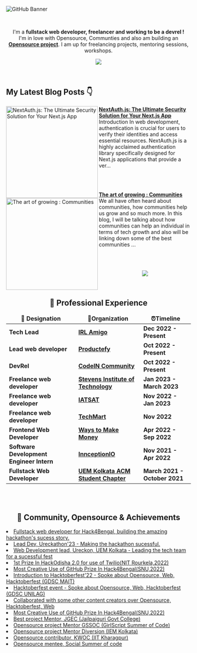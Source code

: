 ![GitHub Banner](https://user-images.githubusercontent.com/72851613/207913942-354b2399-f12d-403a-abfd-dd367feebeb5.png)

<br/>

<div align="center">

I'm a **fullstack web developer, freelancer and working to be a devrel !** <br> I'm in love with Opensource, Communties and also am building an **[Opensource project](https://github.com/IAmTamal/Milan)**. I am up for freelancing projects, mentoring sessions, workshops.

<p align="center"><a href="https://tamaldas.me"><img src="https://github.com/IAmTamal/IAmTamal/blob/442bc80ee87d7f2fb6b0440f4fbf679071e11d7e/pics/tamaldev2.png"></a></p>

<br>  
  
</div>

## My Latest Blog Posts 👇

<!-- HASHNODE_BLOG:START -->
<p align="left">
<a href="https://tamal-writes.hashnode.dev//nextauth" title="NextAuth.js: The Ultimate Security Solution for Your Next.js App"><img src="https://cdn.hashnode.com/res/hashnode/image/upload/v1678265118999/19e15d45-a123-40f5-9025-d3a68f1a0ef2.png" alt="NextAuth.js: The Ultimate Security Solution for Your Next.js App" width="250px" align="left" /></a>
<a href="https://tamal-writes.hashnode.dev//nextauth" title="NextAuth.js: The Ultimate Security Solution for Your Next.js App"><strong>NextAuth.js: The Ultimate Security Solution for Your Next.js App</strong></a>
<br/> Introduction
In web development, authentication is crucial for users to verify their identities and access essential resources. NextAuth.js is a highly acclaimed authentication library specifically designed for Next.js applications that provide a ver... </p> <br/> <br/>
<p align="left">
<a href="https://tamal-writes.hashnode.dev//grow-with-communities" title="The art of growing : Communities"><img src="https://cdn.hashnode.com/res/hashnode/image/upload/v1675317527741/6bb059a4-1913-464d-b8b8-1379ad3771f0.png" alt="The art of growing : Communities" width="250px" align="left" /></a>
<a href="https://tamal-writes.hashnode.dev//grow-with-communities" title="The art of growing : Communities"><strong>The art of growing : Communities</strong></a>
<br/> We all have often heard about communities, how communities help us grow and so much more. In this blog, I will be talking about how communities can help an individual in terms of tech growth and also will be linking down some of the best communities ... </p> <br/> <br/>
<!-- HASHNODE_BLOG:END -->

<p align="center"><a href="https://tamal-writes.hashnode.dev/"><img src="https://raw.githubusercontent.com/IAmTamal/IAmTamal/main/pics/blogbanner.png"></a></p>



<br/>


 <h2 align="center" id = "work-experience">🚀 Professional Experience </h2> 

<table>
  <thead align="center">
    <tr border: none;>
      <td><b> 💼 Designation </b></td> 
      <td><b> 🏢Organization </b></td> 
      <td><b> ⏰Timeline  </b></td> 
      </tr>
  </thead>
  <tbody> 
    <tr>
      <td> <b> Tech Lead</b> </td>
      <td><a href="https://www.irlamigo.com/"/><b>IRL Amigo</b></a></td>
      <td> <b>Dec 2022 - Present </b> </td>
   </tr>
    <tr>
      <td> <b> Lead web developer</b> </td>
      <td><a href="https://productefy.com/"/><b>Productefy</b></a></td>
      <td> <b>Oct 2022 - Present </b> </td>
   </tr>
    <tr>
      <td> <b>DevRel</b> </td>
      <td><a href="https://twitter.com/CodeinCommunity"/><b>CodeIN Community</b></a></td>
      <td> <b>Oct 2022 - Present </b> </td>
   </tr>
      <tr>
      <td> <b> Freelance web developer </b> </td>
      <td><a href="https://www.stevens.edu/"/><b>Stevens Institute of Technology</b></a></td>
      <td> <b>Jan 2023 - March 2023</b> </td>
   </tr>
   <tr>
      <td> <b>Freelance web developer</b> </td>
      <td><a href="https://iatsat.in/"/><b>IATSAT</b></a></td>
      <td> <b>Nov 2022 - Jan 2023</b> </td>
   </tr>    
   <tr>
      <td> <b>Freelance web developer</b> </td>
      <td><a href="https://techmartme.com/"/><b>TechMart</b></a></td>
      <td> <b>Nov 2022</b> </td>
   </tr>    
   <tr>
      <td> <b>Frontend Web Developer</b> </td>
      <td><a href="https://www.linkedin.com/company/waystomakemoney/"/><b>Ways to Make Money</b></a></td>
      <td> <b>Apr 2022 - Sep 2022</b> </td>
   </tr>    
   <tr>
      <td> <b>Software Development Engineer Intern</b> </td>
      <td><a href="https://www.linkedin.com/company/innception/"/><b>InnceptionIO</b></a></td>
      <td> <b>Nov 2021 - Apr 2022</b> </td>
   </tr>    
   <tr>
      <td> <b>Fullstack Web Developer </b> </td>
      <td><a href="https://www.linkedin.com/company/uem-kolkata-acm/"/><b>UEM Kolkata ACM Student Chapter</b></a></td>
      <td> <b>March 2021 - October 2021</b> </td>
   </tr>    
   

   </tbody>	 
</table>

<br/>
<br/>

 <h2 align="center" id = "work-experience">🎉 Community, Opensource & Achievements </h2> 
 <li><a href="https://www.hack4bengal.tech/" /> Fullstack web developer for Hack4Bengal, building the amazing hackathon's sucess story. </a></li>
 
   <li><a href="https://ureckon.uem.edu.in/" /> Lead Dev, Ureckathon'23 - Making the hackathon sucessful. </a></li>
   
  <li><a href="https://ureckon.uem.edu.in/" /> Web Development lead, Ureckon, UEM Kolkata - Leading the tech team for a sucessful fest </a></li>

  <li><a href="https://drive.google.com/file/d/1UQT4dz6mpcliq0Ea3yhP89yXYI7JbHdM/view?usp=share_link" /> 1st Prize In HackOdisha 2.0 for use of Twilio(NIT Rourkela,2022) </a></li>

  <li><a href="https://drive.google.com/file/d/1rMfuGNj6_Im1M5tt5l_vAvYeT3tq_SdA/view?usp=share_link" /> Most Creative Use of GitHub Prize In Hack4Bengal(SNU,2022) </a></li>

  <li><a href="https://www.linkedin.com/feed/update/urn:li:activity:6986221096706461696/" /> Introduction to Hacktoberfest'22 - Spoke about Opensource, Web, Hacktoberfest (GDSC MAIT) </a></li>

  <li><a href="https://www.linkedin.com/feed/update/urn:li:activity:6986221096706461696/" /> Hacktoberfest event - Spoke about Opensource, Web, Hacktoberfest (GDSC UNILAG) </a></li>

  <li><a href="https://twitter.com/mrTamall/status/1500349049559347200" /> Collaborated with some other content creators over Opensource, Hacktoberfest, Web </a></li>

  <li><a href="https://twitter.com/mrTamall/status/1580475933072314369" /> Most Creative Use of GitHub Prize In Hack4Bengal(SNU,2022) </a></li>

  <li><a href="https://drive.google.com/file/d/1rMfuGNj6_Im1M5tt5l_vAvYeT3tq_SdA/view?usp=share_link" /> Best project Mentor, JGEC (Jailpaiguri Govt College) </a></li>
    
  <li><a href="https://drive.google.com/file/d/1rMfuGNj6_Im1M5tt5l_vAvYeT3tq_SdA/view?usp=share_link" /> Opensource project Mentor GSSOC (GirlScript Summer of Code) </a></li>
    
    
  <li><a href="https://drive.google.com/file/d/14yI8-9kxr-oYXhGOS9ca5_qde_d3XOCG/view?usp=share_link" /> Opensource project Mentor Diversion (IEM Kolkata) </a></li>
    
    
  <li><a href="https://drive.google.com/file/d/1fGiP2V532Okn6zy7pRoZoPZhs_r8idq5/view?usp=share_link" /> Opensource contributor, KWOC (IIT Kharagpur) </a></li>
    
    
  <li><a href="https://drive.google.com/file/d/1o7OBYzl1TtdK_fYz0ksiSTYGIBM42glF/view?usp=share_link" /> Opensource mentee, Social Summer of code </a></li>
    


